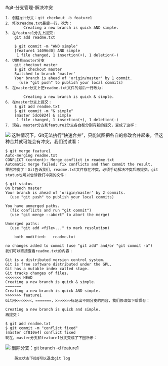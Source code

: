 #git-分支管理-解决冲突
	
	1. 创建git分支：git checkout -b feature1
	2. 修改readme.txt最后一行，改为：
			Creating a new branch is quick AND simple.
	3. 在feature1分支上提交：
		git add readme.txt

		$ git commit -m "AND simple"
		[feature1 14096d0] AND simple
		 1 file changed, 1 insertion(+), 1 deletion(-)
	4. 切换到master分支
		git checkout master
		$ git checkout master
		Switched to branch 'master'
		Your branch is ahead of 'origin/master' by 1 commit.
		  (use "git push" to publish your local commits)
	5. 在master分支上把readme.txt文件的最后一行改为：

			Creating a new branch is quick & simple.
	6. 在master分支上提交：
	    $ git add readme.txt 
		$ git commit -m "& simple"
		[master 5dc6824] & simple
		 1 file changed, 1 insertion(+), 1 deletion(-)
	7. 现在，master分支和feature1分支各自都分别有新的提交，变成了这样：

![](https://img2018.cnblogs.com/blog/1080016/201909/1080016-20190904180554090-45107160.png)
	这种情况下，Git无法执行“快速合并”，只能试图把各自的修改合并起来，但这种合并就可能会有冲突，我们试试看：
	
	$ git merge feature1
	Auto-merging readme.txt
	CONFLICT (content): Merge conflict in readme.txt
	Automatic merge failed; fix conflicts and then commit the result.
	果然冲突了！Git告诉我们，readme.txt文件存在冲突，必须手动解决冲突后再提交。git status也可以告诉我们冲突的文件：
	
	$ git status
	On branch master
	Your branch is ahead of 'origin/master' by 2 commits.
	  (use "git push" to publish your local commits)
	
	You have unmerged paths.
	  (fix conflicts and run "git commit")
	  (use "git merge --abort" to abort the merge)
	
	Unmerged paths:
	  (use "git add <file>..." to mark resolution)
	
		both modified:   readme.txt
	
	no changes added to commit (use "git add" and/or "git commit -a")
	我们可以直接查看readme.txt的内容：
	
	Git is a distributed version control system.
	Git is free software distributed under the GPL.
	Git has a mutable index called stage.
	Git tracks changes of files.
	<<<<<<< HEAD
	Creating a new branch is quick & simple.
	=======
	Creating a new branch is quick AND simple.
	>>>>>>> feature1
	Git用<<<<<<<，=======，>>>>>>>标记出不同分支的内容，我们修改如下后保存：
	
	Creating a new branch is quick and simple.
	再提交：
	
	$ git add readme.txt 
	$ git commit -m "conflict fixed"
	[master cf810e4] conflict fixed
	现在，master分支和feature1分支变成了下图所示：
![](https://img2018.cnblogs.com/blog/1080016/201909/1080016-20190904180704501-1347887715.png)
	删除分支：git branch -d feature1

		英文状态下按Q可以退出git log
